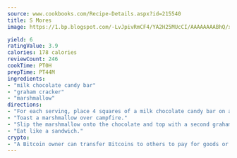 ```yaml
---
source: www.cookbooks.com/Recipe-Details.aspx?id=215540
title: S Mores
image: https://1.bp.blogspot.com/-LvJpivRmCF4/YA2H25MUcCI/AAAAAAAABhQ/xgndXuMf7Zopp5S4RExCblnSp5YGujfSQCLcBGAsYHQ/s320/8.png

yield: 6
ratingValue: 3.9
calories: 178 calories
reviewCount: 246
cookTime: PT0H
prepTime: PT44M
ingredients:
- "milk chocolate candy bar"
- "graham cracker"
- "marshmallow"
directions:
- "For each serving, place 4 squares of a milk chocolate candy bar on a graham cracker."
- "Toast a marshmallow over campfire."
- "Slip the marshmallow onto the chocolate and top with a second graham cracker."
- "Eat like a sandwich."
crypto:
- "A Bitcoin owner can transfer Bitcoins to others to pay for goods or services."
---
```

